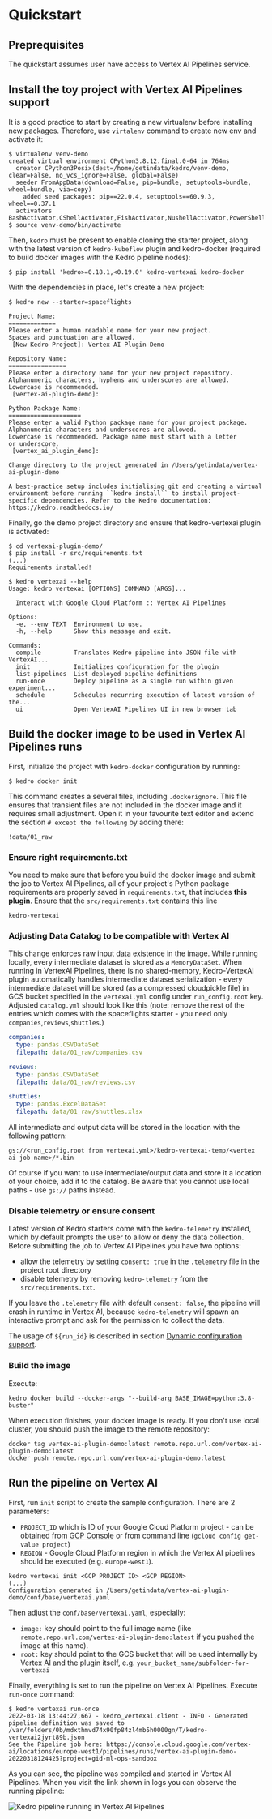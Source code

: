 # Quickstart

## Preprequisites

The quickstart assumes user have access to Vertex AI Pipelines service. 

## Install the toy project with Vertex AI Pipelines support

It is a good practice to start by creating a new virtualenv before installing new packages. Therefore, use `virtalenv` command to create new env and activate it:

```console
$ virtualenv venv-demo
created virtual environment CPython3.8.12.final.0-64 in 764ms
  creator CPython3Posix(dest=/home/getindata/kedro/venv-demo, clear=False, no_vcs_ignore=False, global=False)
  seeder FromAppData(download=False, pip=bundle, setuptools=bundle, wheel=bundle, via=copy)
    added seed packages: pip==22.0.4, setuptools==60.9.3, wheel==0.37.1
  activators BashActivator,CShellActivator,FishActivator,NushellActivator,PowerShellActivator,PythonActivator
$ source venv-demo/bin/activate
```

Then, `kedro` must be present to enable cloning the starter project, along with the latest version of `kedro-kubeflow` plugin and kedro-docker (required to build docker images with the Kedro pipeline nodes):

```
$ pip install 'kedro>=0.18.1,<0.19.0' kedro-vertexai kedro-docker
```

With the dependencies in place, let's create a new project:

```
$ kedro new --starter=spaceflights

Project Name:
=============
Please enter a human readable name for your new project.
Spaces and punctuation are allowed.
 [New Kedro Project]: Vertex AI Plugin Demo

Repository Name:
================
Please enter a directory name for your new project repository.
Alphanumeric characters, hyphens and underscores are allowed.
Lowercase is recommended.
 [vertex-ai-plugin-demo]:

Python Package Name:
====================
Please enter a valid Python package name for your project package.
Alphanumeric characters and underscores are allowed.
Lowercase is recommended. Package name must start with a letter
or underscore.
 [vertex_ai_plugin_demo]:

Change directory to the project generated in /Users/getindata/vertex-ai-plugin-demo

A best-practice setup includes initialising git and creating a virtual environment before running ``kedro install`` to install project-specific dependencies. Refer to the Kedro documentation: https://kedro.readthedocs.io/
```

Finally, go the demo project directory and ensure that kedro-vertexai plugin is activated:

```console
$ cd vertexai-plugin-demo/
$ pip install -r src/requirements.txt
(...)
Requirements installed!

$ kedro vertexai --help
Usage: kedro vertexai [OPTIONS] COMMAND [ARGS]...

  Interact with Google Cloud Platform :: Vertex AI Pipelines

Options:
  -e, --env TEXT  Environment to use.
  -h, --help      Show this message and exit.

Commands:
  compile         Translates Kedro pipeline into JSON file with VertexAI...
  init            Initializes configuration for the plugin
  list-pipelines  List deployed pipeline definitions
  run-once        Deploy pipeline as a single run within given experiment...
  schedule        Schedules recurring execution of latest version of the...
  ui              Open VertexAI Pipelines UI in new browser tab
```

## Build the docker image to be used in Vertex AI Pipelines runs
First, initialize the project with `kedro-docker` configuration by running:

```
$ kedro docker init
```

This command creates a several files, including `.dockerignore`. This file ensures that transient files are not included in the docker image and it requires small adjustment. Open it in your favourite text editor and extend the section `# except the following` by adding there:

```console
!data/01_raw
```

### Ensure right requirements.txt
You need to make sure that before you build the docker image and submit the job to Vertex AI Pipelines, all of your project's Python package requirements are properly saved in `requirements.txt`, that includes **this plugin**. Ensure that the `src/requirements.txt` contains this line
```
kedro-vertexai
```

### Adjusting Data Catalog to be compatible with Vertex AI
This change enforces raw input data existence in the image. While running locally, every intermediate dataset is stored as a `MemoryDataSet`. When running in VertexAI Pipelines, there is no shared-memory, Kedro-VertexAI plugin automatically handles intermediate dataset serialization - every intermediate dataset will be stored (as a compressed cloudpickle file) in GCS bucket specified in the `vertexai.yml` config under `run_config.root` key.
Adjusted `catalog.yml` should look like this (note: remove the rest of the entries which comes with the spaceflights starter - you need only `companies`,`reviews`,`shuttles`.)

```yaml
companies:
  type: pandas.CSVDataSet
  filepath: data/01_raw/companies.csv

reviews:
  type: pandas.CSVDataSet
  filepath: data/01_raw/reviews.csv

shuttles:
  type: pandas.ExcelDataSet
  filepath: data/01_raw/shuttles.xlsx
```

All intermediate and output data will be stored in the location with the following pattern:
```
gs://<run_config.root from vertexai.yml>/kedro-vertexai-temp/<vertex ai job name>/*.bin
```

Of course if you want to use intermediate/output data and store it a location of your choice, add it to the catalog. Be aware that you cannot use local paths - use `gs://` paths instead. 

### Disable telemetry or ensure consent
Latest version of Kedro starters come with the `kedro-telemetry` installed, which by default prompts the user to allow or deny the data collection. Before submitting the job to Vertex AI Pipelines you have two options:
* allow the telemetry by setting `consent: true` in the `.telemetry` file in the project root directory
* disable telemetry by removing `kedro-telemetry` from the `src/requirements.txt`.

If you leave the `.telemetry` file with default `consent: false`, the pipeline will crash in runtime in Vertex AI, because `kedro-telemetry` will spawn an interactive prompt and ask for the permission to collect the data.

The usage of `${run_id}` is described in section [Dynamic configuration support](../02_installation/02_configuration.html#dynamic-configuration-support).

### Build the image
Execute:

```console
kedro docker build --docker-args "--build-arg BASE_IMAGE=python:3.8-buster"
```

When execution finishes, your docker image is ready. If you don't use local cluster, you should push the image to the remote repository:

```console
docker tag vertex-ai-plugin-demo:latest remote.repo.url.com/vertex-ai-plugin-demo:latest
docker push remote.repo.url.com/vertex-ai-plugin-demo:latest
```

## Run the pipeline on Vertex AI

First, run `init` script to create the sample configuration. There are 2 parameters:
* `PROJECT_ID` which is ID of your Google Cloud Platform project - can be obtained from [GCP Console](https://console.cloud.google.com/) or from command line (`gcloud config get-value project`)
* `REGION` - Google Cloud Platform region in which the Vertex AI pipelines should be executed (e.g. `europe-west1`).

```console
kedro vertexai init <GCP PROJECT ID> <GCP REGION>
(...)
Configuration generated in /Users/getindata/vertex-ai-plugin-demo/conf/base/vertexai.yaml
```

Then adjust the `conf/base/vertexai.yaml`, especially:
* `image:` key should point to the full image name (like `remote.repo.url.com/vertex-ai-plugin-demo:latest` if you pushed the image at this name).
* `root:` key should point to the GCS bucket that will be used internally by Vertex AI and the plugin itself, e.g. `your_bucket_name/subfolder-for-vertexai` 

Finally, everything is set to run the pipeline on Vertex AI Pipelines. Execute `run-once` command:

```console
$ kedro vertexai run-once
2022-03-18 13:44:27,667 - kedro_vertexai.client - INFO - Generated pipeline definition was saved to /var/folders/0b/mdxthmvd74x90fp84zl4mb5h0000gn/T/kedro-vertexai2jyrt89b.json
See the Pipeline job here: https://console.cloud.google.com/vertex-ai/locations/europe-west1/pipelines/runs/vertex-ai-plugin-demo-20220318124425?project=gid-ml-ops-sandbox
```

As you can see, the pipeline was compiled and started in Vertex AI Pipelines. When you visit the link shown in logs you can observe the running pipeline:

![Kedro pipeline running in Vertex AI Pipelines](vertexai_running_pipeline.gif)


